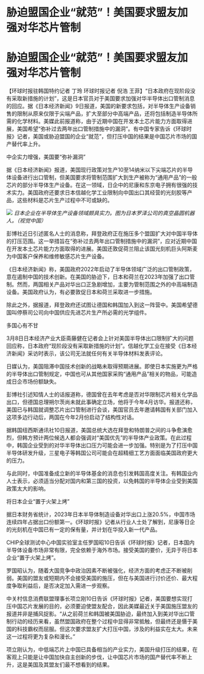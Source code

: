 # 胁迫盟国企业“就范”！美国要求盟友加强对华芯片管制

# 胁迫盟国企业“就范”！美国要求盟友加强对华芯片管制

【环球时报驻韩国特约记者 丁玲 环球时报记者 倪浩
王菲】“日本政府在现阶段没有采取新措施的计划”，这是日本官员对于美国要求加强对华半导体出口管制消息的回应。据《日本经济新闻》9日报道，美国的新要求包括，对半导体生产设备销售的限制从原来仅限于尖端产品，扩大至部分中高端产品，还将包括制造半导体所需的化学材料。美媒此前报道称，由于近期中国在开发本土芯片能力方面取得进展，美国希望“弥补过去两年出口管制措施中的漏洞”。有中国专家告诉《环球时报》记者，美国或胁迫盟国的企业“就范”，但打压中国的结果是中国芯片市场的国产替代率上升。

中企实力增强，美国要“弥补漏洞”

据《日本经济新闻》报道，美国现行政策对生产10至14纳米以下尖端芯片的半导体设备进行出口管制，但美国要求将管制范围扩大到生产被称为“通用产品”的一般芯片的部分半导体生产设备。在这一领域，日企中的尼康和东京电子拥有很强的技术实力。美国政府还要求日本信越化学工业限制向中国出口其经营的光刻胶等产品，这些材料是芯片生产过程中不可或缺的。

![](https://inews.gtimg.com/om_bt/OuJmZrZcvKKbGynngfjHPX88ngR4OmjM4dWg5IhZ2YztkAA/1000)
_日本企业在半导体生产设备领域颇具实力。图为日本罗泽公司的真空晶圆机器人。（视觉中国）_

彭博社近日引述匿名人士的消息称，拜登政府正在施压多个盟国扩大对中国半导体的打压范围。这一举措旨在“弥补过去两年出口管制措施中的漏洞”，应对近期中国在开发本土芯片能力方面取得的进展。美国还敦促荷兰阻止该国光刻机巨头阿斯麦为中国客户保养和维修敏感芯片生产设备。

《日本经济新闻》称，美国政府2022年启动了半导体领域广泛的出口管制政策，意在遏制中国的技术创新。在美国的胁迫下，日本和荷兰在2023年加强了出口管制。然而，两国相关产品对华出口正急剧增加，主要为管制范围之外的中高端制造设备。美国政府认为，有必要敦促日本和荷兰采取进一步措施。

除此之外，据报道，拜登政府还试图让德国和韩国加入到这一阵营中。美国希望德国叫停蔡司公司向中国供应先进芯片生产所必需的光学组件。

多国心有不甘

3月8日日本经济产业大臣斋藤健在记者会上针对美国半导体出口限制扩大的问题回应称，日本政府“现阶段没有采取新措施的计划”。信越化学工业在接受《日本经济新闻》采访时表示，该公司无法就任何有关半导体材料发表评论。

日媒认为，美国阻滞中国技术创新的战略未取得预期进展。即使日本实施更为严格的半导体出口管制规定，中国也可从其他国家采购“通用产品”相关的物品，可能造成日企市场份额缺失。

彭博社引述知情人士的话报道称，德国曾在去年考虑是否对华限制芯片相关化学品出口，但德国总理朔尔茨尚未就此事确定立场，他将于今年4月访华。报道还称，美国已与韩国就调整芯片出口管制进行会谈，美国官员去年邀请韩国有关部门加入这项多边行动后，两国在今年2月份启动了结构性对话。

据韩国纽西斯通讯社10日报道，美国总统大选在拜登和特朗普之间的斗争愈演愈烈，但韩方预计两位候选人都会强调对“美国优先”的半导体产业政策。在此过程中，韩国企业受到的对华半导体出口压力可能会进一步加强。特别是为了打压中国半导体研发升级，三星电子等韩国公司可能会在超精细工艺方面面临美国政府更大的压力。

与此同时，中国准备成立新的半导体基金的消息也引发韩国高度关注。有韩国业内人士表示，必须适当分配对国内和第三国的投资，以免韩国的半导体企业受到美国政策太大的影响。

将日本企业“置于火架上烤”

据日本财务省统计，2023年日本半导体制造设备对华出口上涨20.5%，中国市场连续四年占据出口份额第一。《环球时报》记者从行业人士处了解到，尼康等日企的光刻机在中国已有一定的保有量，并计划在华投入新一代产品。

CHIP全球测试中心中国实验室主任罗国昭10日告诉《环球时报》记者，日本国内半导体设备市场非常有限，完全依赖于海外市场。接受美国的要价，无异于将日本企业“置于火架上烤”。

罗国昭认为，随着大国竞争中政治因素不断被强化，经济方面的考虑正不断被削弱。美国的盟友或短期内不会接受美国的施压，但在与美国进行讨价还价、最大程度争取利益后，是否决定加入需进一步观察。

中关村信息消费联盟理事长项立刚10日告诉《环球时报》记者，美国要想实现打压中国芯片发展的目的，必须要迫使盟友配合，因此美媒最近关于美国施压盟友的报道并非是捕风捉影。“从之前荷兰和韩国被美国胁迫，最终加入到美对华出口管制行动的经历来看，虽然盟国政府在整个过程中显得非常抵触，但最终还是慑于美国的科技霸权而屈服。但这次要求盟友扩大打压中国，涉及的利益实在太大。未来这一过程将更为复杂和漫长。”

项立刚认为，中低端芯片上中国已具备相当的产业实力，美国升级打压的结果，在客观上只能是让中国加快自主创新的步伐，让中国芯片市场的国产替代率不断上升，这是美国及其盟友们最不想看到的结果。

